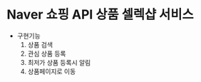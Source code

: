 Naver 쇼핑 API 상품 셀렉샵 서비스
============================

* 구현기능
    1. 상품 검색
    2. 관심 상품 등록
    3. 최저가 상품 등록시 알림
    4. 상품페이지로 이동

